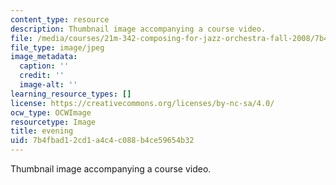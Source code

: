 ```yaml
---
content_type: resource
description: Thumbnail image accompanying a course video.
file: /media/courses/21m-342-composing-for-jazz-orchestra-fall-2008/7b4fbad12cd1a4c4c088b4ce59654b32_evening.jpg
file_type: image/jpeg
image_metadata:
  caption: ''
  credit: ''
  image-alt: ''
learning_resource_types: []
license: https://creativecommons.org/licenses/by-nc-sa/4.0/
ocw_type: OCWImage
resourcetype: Image
title: evening
uid: 7b4fbad1-2cd1-a4c4-c088-b4ce59654b32
---
```

Thumbnail image accompanying a course video.